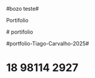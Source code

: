 

#bozo teste#

   P o r t i f o l i o 

 
 #   p o r t i f o l i o 
 
 

#portfolio-Tiago-Carvalho-2025#

# 18 98114 2927 #
